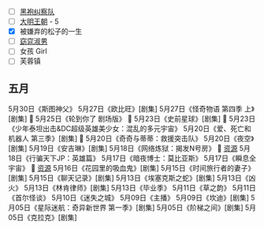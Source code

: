 - [ ] [黑袍纠察队](https://www.libvio.me/detail/100949.html)
- [ ] [大明王朝](http://www.dadagui.com/vodplay/5496-1-5.html) - 5
- [x] 被嫌弃的松子的一生
- [ ] [窈窕淑男](https://www.smdyy.cc/play/20973-1-1.html)
- [ ] 女孩 Girl
- [ ] 芙蓉镇
## 五月
5月30日《斯图神父》
5月27日《欧比旺》[剧集] 
5月27日《怪奇物语 第四季 上》[剧集]  🔖
5月25日《轮到你了 剧场版》  🔖
5月23日《史前星球》[剧集]  🔖
5月23日《少年泰坦出击&DC超级英雄美少女：混乱的多元宇宙》 
5月20日《爱、死亡和机器人 第三季》[剧集]  🔖
5月20日《奇奇与蒂蒂：救援突击队》 
5月20日《夜空》[剧集] 
5月19日《安吉琳》[剧集] 
5月18日《网络炼狱：揭发N号房》 🔖 [资源](https://ddrk.me/cyber-hell/)
5月18日《行骗天下JP：英雄篇》 
5月17日《暗夜博士：莫比亚斯》 
5月17日《瞬息全宇宙》 🔖    [资源](https://ddrk.me/everything-everywhere-all-at-once/)
5月16日《花园里的吸血鬼》[剧集] 
5月15日《时间旅行者的妻子》[剧集] 
5月15日《聊天记录》[剧集] 
5月13日《埃塞克斯之蛇》[剧集] 
5月13日《凶火》 
5月13日《林肯律师》[剧集] 
5月13日《毕业季》 
5月11日《草之韵》 
5月11日《首尔怪谈》 
5月10日《迷失之城》 
5月09日《主播》 
5月09日《坎迪》[剧集] 
5月05日《星际迷航：奇异新世界 第一季》[剧集] 
5月05日《阶梯之间》[剧集] 
5月05日《克拉克》[剧集]